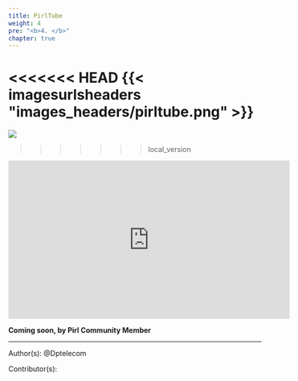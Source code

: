 ```yaml
---
title: PirlTube
weight: 4
pre: "<b>4. </b>"
chapter: true
---
```

<<<<<<< HEAD
{{< imagesurlsheaders "images_headers/pirltube.png"  >}}
=======
![](/images_headers/pirltube.png)
>>>>>>> local_version


<iframe width="560" height="315" src="https://www.youtube.com/embed/I-h6E-0BrSI" frameborder="0" allow="accelerometer; autoplay; encrypted-media; gyroscope; picture-in-picture" allowfullscreen></iframe>


**Coming soon, by Pirl Community Member** 




---
Author(s):
@Dptelecom


Contributor(s):
